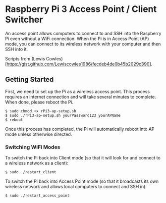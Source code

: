# Raspberry Pi 3 Access Point / Client Switcher #

An access point allows computers to connect to and SSH into the Raspberry Pi even without a WiFi connection. When the Pi is in Access Point (AP) mode, you can connect to its wireless network with your computer and then SSH into it.

Scripts from (Lewis Cowles)[https://gist.github.com/Lewiscowles1986/fecdeb4de0b45b2029c390].

## Getting Started ##

First, we need to set up the Pi as a wireless access point. This process requires an internet connection and will take several minutes to complete. When done, please reboot the Pi.

	$ sudo chmod +x rPi3-ap-setup.sh
	$ sudo ./rPi3-ap-setup.sh yourPassword123 yourAPName
	$ reboot

Once this process has completed, the Pi will automatically reboot into AP mode unless otherwise directed.

### Switching WiFi Modes ###

To switch the Pi back into Client mode (so that it will look for and connect to a wireless network as a client):

	$ sudo ./restart_client

To switch the Pi back into Access Point mode (so that it broadcasts its own wireless network and allows local computers to connect and SSH in):

	$ sudo ./restart_access_point